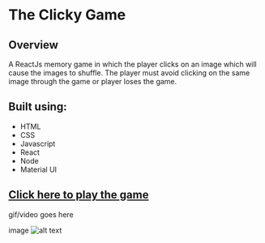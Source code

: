 # The Clicky Game 

## Overview ##
A ReactJs memory game in which the player clicks on an image which will cause the images to shuffle. The player must avoid clicking on the same image through the game or player loses the game.

## Built using: ##

- HTML
- CSS
- Javascript
- React
- Node
- Material UI

## [Click here to play the game](https://fierce-crag-49080.herokuapp.com/) 

gif/video goes here

image ![alt text](image.jpg)
